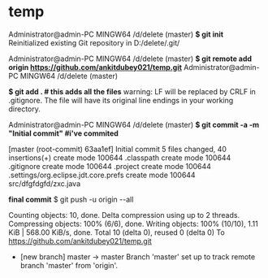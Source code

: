 # temp


Administrator@admin-PC MINGW64 /d/delete (master)
**$ git init**
Reinitialized existing Git repository in D:/delete/.git/

Administrator@admin-PC MINGW64 /d/delete (master)
**$ git remote add origin https://github.com/ankitdubey021/temp.git**
Administrator@admin-PC MINGW64 /d/delete (master)

**$ git add . # this adds all the files**
warning: LF will be replaced by CRLF in .gitignore.
The file will have its original line endings in your working directory.

Administrator@admin-PC MINGW64 /d/delete (master)
**$ git commit -a -m "Initial commit" #i've commited**

[master (root-commit) 63aa1ef] Initial commit
 5 files changed, 40 insertions(+)
 create mode 100644 .classpath
 create mode 100644 .gitignore
 create mode 100644 .project
 create mode 100644 .settings/org.eclipse.jdt.core.prefs
 create mode 100644 src/dfgfdgfd/zxc.java

**final commit**
$ git push -u origin --all

Counting objects: 10, done.
Delta compression using up to 2 threads.
Compressing objects: 100% (6/6), done.
Writing objects: 100% (10/10), 1.11 KiB | 568.00 KiB/s, done.
Total 10 (delta 0), reused 0 (delta 0)
To https://github.com/ankitdubey021/temp.git
 * [new branch]      master -> master
Branch 'master' set up to track remote branch 'master' from 'origin'.

